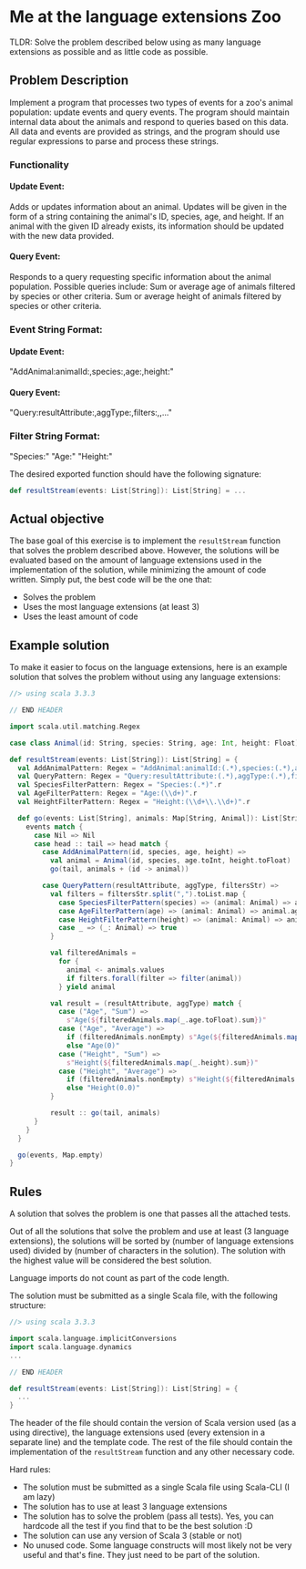 # Me at the language extensions Zoo

TLDR: Solve the problem described below using as many language extensions as possible and as little code as possible.

## Problem Description
Implement a program that processes two types of events for a zoo's animal population: update events and query events. The program should maintain internal data about the animals and respond to queries based on this data. All data and events are provided as strings, and the program should use regular expressions to parse and process these strings.

### Functionality

#### Update Event:

Adds or updates information about an animal.
Updates will be given in the form of a string containing the animal's ID, species, age, and height.
If an animal with the given ID already exists, its information should be updated with the new data provided.

#### Query Event:

Responds to a query requesting specific information about the animal population.
Possible queries include:
Sum or average age of animals filtered by species or other criteria.
Sum or average height of animals filtered by species or other criteria.

### Event String Format:

#### Update Event:

"AddAnimal:animalId:<id>,species:<species>,age:<age>,height:<height>"

#### Query Event:

"Query:resultAttribute:<attribute>,aggType:<aggregation>,filters:<filter1>,<filter2>,..."

### Filter String Format:
"Species:<species>"
"Age:<age>"
"Height:<height>"

The desired exported function should have the following signature:

```scala
def resultStream(events: List[String]): List[String] = ...
```

## Actual objective

The base goal of this exercise is to implement the `resultStream` function that solves the problem described above.
However, the solutions will be evaluated based on the amount of language extensions used in the implementation of the solution, while minimizing the amount of code written. Simply put, the best code will be the one that:
- Solves the problem
- Uses the most language extensions (at least 3)
- Uses the least amount of code

## Example solution

To make it easier to focus on the language extensions, here is an example solution that solves the problem without using any language extensions:

```scala
//> using scala 3.3.3

// END HEADER

import scala.util.matching.Regex

case class Animal(id: String, species: String, age: Int, height: Float)

def resultStream(events: List[String]): List[String] = {
  val AddAnimalPattern: Regex = "AddAnimal:animalId:(.*),species:(.*),age:(\\d+),height:(\\d+\\.\\d+)".r
  val QueryPattern: Regex = "Query:resultAttribute:(.*),aggType:(.*),filters:(.*)".r
  val SpeciesFilterPattern: Regex = "Species:(.*)".r
  val AgeFilterPattern: Regex = "Age:(\\d+)".r
  val HeightFilterPattern: Regex = "Height:(\\d+\\.\\d+)".r

  def go(events: List[String], animals: Map[String, Animal]): List[String] = {
    events match {
      case Nil => Nil
      case head :: tail => head match {
        case AddAnimalPattern(id, species, age, height) =>
          val animal = Animal(id, species, age.toInt, height.toFloat)
          go(tail, animals + (id -> animal))

        case QueryPattern(resultAttribute, aggType, filtersStr) =>
          val filters = filtersStr.split(",").toList.map {
            case SpeciesFilterPattern(species) => (animal: Animal) => animal.species == species
            case AgeFilterPattern(age) => (animal: Animal) => animal.age == age.toInt
            case HeightFilterPattern(height) => (animal: Animal) => animal.height == height.toFloat
            case _ => (_: Animal) => true
          }

          val filteredAnimals =
            for {
              animal <- animals.values
              if filters.forall(filter => filter(animal))
            } yield animal

          val result = (resultAttribute, aggType) match {
            case ("Age", "Sum") =>
              s"Age(${filteredAnimals.map(_.age.toFloat).sum})"
            case ("Age", "Average") =>
              if (filteredAnimals.nonEmpty) s"Age(${filteredAnimals.map(_.age.toFloat).sum / filteredAnimals.size})"
              else "Age(0)"
            case ("Height", "Sum") =>
              s"Height(${filteredAnimals.map(_.height).sum})"
            case ("Height", "Average") =>
              if (filteredAnimals.nonEmpty) s"Height(${filteredAnimals.map(_.height).sum / filteredAnimals.size})"
              else "Height(0.0)"
          }

          result :: go(tail, animals)
      }
    }
  }

  go(events, Map.empty)
}
```

## Rules

A solution that solves the problem is one that passes all the attached tests.

Out of all the solutions that solve the problem and use at least (3 language extensions), the solutions will be sorted by (number of language extensions used) divided by (number of characters in the solution). The solution with the highest value will be considered the best solution.

Language imports do not count as part of the code length.

The solution must be submitted as a single Scala file, with the following structure:

```scala
//> using scala 3.3.3

import scala.language.implicitConversions
import scala.language.dynamics
...

// END HEADER

def resultStream(events: List[String]): List[String] = {
  ...
}
```

The header of the file should contain the version of Scala version used (as a using directive), the language extensions used (every extension in a separate line) and the template code. The rest of the file should contain the implementation of the `resultStream` function and any other necessary code.

Hard rules:
- The solution must be submitted as a single Scala file using Scala-CLI (I am lazy)
- The solution has to use at least 3 language extensions
- The solution has to solve the problem (pass all tests). Yes, you can hardcode all the test if you find that to be the best solution :D
- The solution can use any version of Scala 3 (stable or not)
- No unused code. Some language constructs will most likely not be very useful and that's fine. They just need to be part of the solution.
